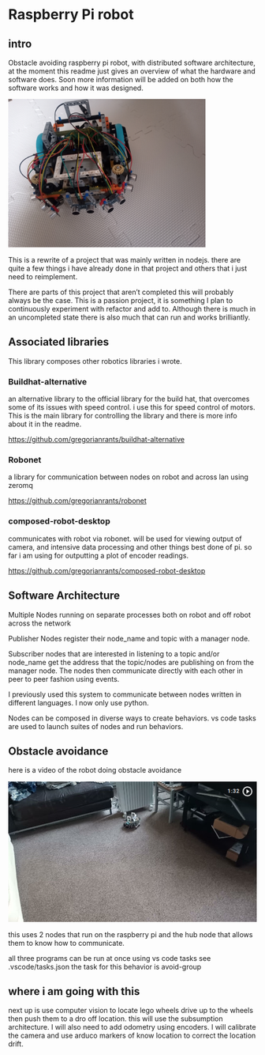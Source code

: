 # Raspberry Pi robot

## intro

Obstacle avoiding raspberry pi robot, with distributed software architecture, at the moment this readme just gives an overview of what the hardware and software does. Soon more information will be added on both how the software works and how it was designed.

<img src="robot.jpg" alt='the robot' width='400px'/>

This is a rewrite of a project that was mainly written in nodejs. there are quite a few things i have already done in that project and others that i just need to reimplement.

There are parts of this project that aren’t completed this will probably always be the case. This is a passion project, it is something I plan to continuously experiment with refactor and add to. Although there is much in an uncompleted state there is also much that can run and works brilliantly.

## Associated libraries

This library composes other robotics libraries i wrote.

### Buildhat-alternative

an alternative library to the official library for the build hat, that overcomes some of its issues with speed control. i use this for speed control of motors. This is the main library for controlling the library and there is more info about it in the readme.

https://github.com/gregorianrants/buildhat-alternative

### Robonet

a library for communication between nodes on robot and across lan using zeromq

https://github.com/gregorianrants/robonet

### composed-robot-desktop

communicates with robot via robonet. will be used for viewing output of camera, and intensive data processing and other things best done of pi. so far i am using for outputting a plot of encoder readings.

https://github.com/gregorianrants/composed-robot-desktop

## Software Architecture

Multiple Nodes running on separate processes both on robot and off robot across the network

Publisher Nodes register their node_name and topic with a manager node.

Subscriber nodes that are interested in listening to a topic and/or node_name get the address that the topic/nodes are publishing on from the manager node. The nodes then communicate directly with each other in peer to peer fashion using events.

I previously used this system to communicate between nodes written in different languages. I now only use python.

Nodes can be composed in diverse ways to create behaviors. vs code tasks are used to launch suites of nodes and run behaviors.

## Obstacle avoidance

here is a video of the robot doing obstacle avoidance

<a href="https://1drv.ms/v/s!Aom8i-zBShxvrOkKXISSJo1OxN6IYw?e=2Tu53M" title="Link Title"><img src="image.png" alt="Alternate Text" /></a>

this uses 2 nodes that run on the raspberry pi and the hub node that allows them to know how to communicate.

all three programs can be run at once using vs code tasks see .vscode/tasks.json the task for this behavior is avoid-group

## where i am going with this

next up is use computer vision to locate lego wheels drive up to the wheels then push them to a dro off location. this will use the subsumption architecture. I will also need to add odometry using encoders. I will calibrate the camera and use arduco markers of know location to correct the location drift.
